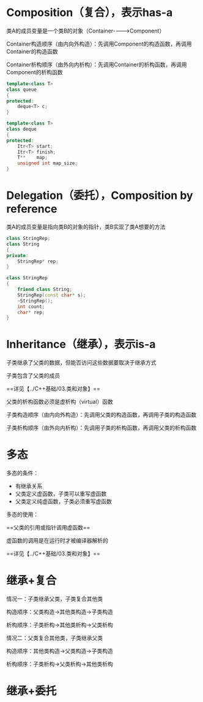 # Composition（复合），表示has-a

类A的成员变量是一个类B的对象（Container---->Component）

Container构造顺序（由内向外构造）：先调用Component的构造函数，再调用Container的构造函数

Container析构顺序（由外向内析构）：先调用Container的析构函数，再调用Component的析构函数



```c++
template<class T>
class queue
{
protected:
    deque<T> c;
}

template<class T>
class deque
{
protected:
    Itr<T> start;
    Itr<T> finish;
    T**    map;
    unsigned int map_size;
}
```





# Delegation（委托），Composition by reference

类A的成员变量是指向类B的对象的指针，类B实现了类A想要的方法

```c++
class StringRep;
class String
{
private:
    StringRep* rep;
}

class StringRep
{
    friend class String;
    StringRep(const char* s);
    ~StringRep();
    int count;
    char* rep;
}
```



# Inheritance（继承），表示is-a

子类继承了父类的数据，但能否访问这些数据要取决于继承方式

子类包含了父类的成员

==详见【../C++基础/03.类和对象】==



父类的析构函数必须是虚析构（virtual）函数

子类构造顺序（由内向外构造）：先调用父类的构造函数，再调用子类的构造函数

子类析构顺序（由外向内析构）：先调用子类的析构函数，再调用父类的析构函数



# 多态

多态的条件：

- 有继承关系
- 父类定义虚函数，子类可以重写虚函数
- 父类定义纯虚函数，子类必须重写虚函数

多态的使用：

==父类的引用或指针调用虚函数==

虚函数的调用是在运行时才被编译器解析的



==详见【../C++基础/03.类和对象】==



# 继承+复合

情况一：子类继承父类，子类复合其他类

构造顺序：父类构造->其他类构造->子类构造

析构顺序：子类析构->其他类析构->父类析构



情况二：父类复合其他类，子类继承父类

构造顺序：其他类构造->父类构造->子类构造

析构顺序：子类析构->父类析构->其他类析构



# 继承+委托





